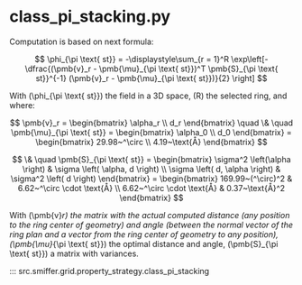 # class_pi_stacking.py

Computation is based on next formula:

$$
    \phi_{\pi \text{ st}} = -\displaystyle\sum_{r = 1}^R \exp\left[-\dfrac{(\pmb{v}_r - \pmb{\mu}_{\pi \text{ st}})^T \pmb{S}_{\pi \text{ st}}^{-1} (\pmb{v}_r - \pmb{\mu}_{\pi \text{ st}})}{2} \right]
$$

With \(\phi_{\pi \text{ st}}\) the field in a 3D space, \(R\) the selected ring, and where: 

$$
    \pmb{v}_r = \begin{bmatrix} \alpha_r \\ d_r \end{bmatrix} \quad \& \quad
    \pmb{\mu}_{\pi \text{ st}} = \begin{bmatrix} \alpha_0 \\ d_0 \end{bmatrix}
                               = \begin{bmatrix} 29.98~^\circ \\ 4.19~\text{Å} \end{bmatrix}
$$

$$
    \& \quad \pmb{S}_{\pi \text{ st}} = \begin{bmatrix} \sigma^2 \left(\alpha \right) & \sigma \left( \alpha, d \right) \\ \sigma \left( d, \alpha \right) & \sigma^2 \left( d \right) \end{bmatrix}
                             = \begin{bmatrix} 169.99~(^\circ)^2 & 6.62~^\circ \cdot \text{Å} \\ 6.62~^\circ \cdot \text{Å} & 0.37~\text{Å}^2 \end{bmatrix}
$$

With \(\pmb{v}_r\) the matrix with the actual computed distance _(any position to the ring center of geometry)_ and angle _(between the normal vector of the ring plan and a vector from the ring center of geometry to any position)_, \(\pmb{\mu}_{\pi \text{ st}}\) the optimal distance and angle, \(\pmb{S}_{\pi \text{ st}}\) a matrix with variances.
 
::: src.smiffer.grid.property_strategy.class_pi_stacking
